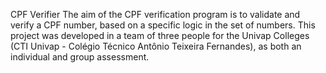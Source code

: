 CPF Verifier
The aim of the CPF verification program is to validate and verify a CPF number, based on a specific logic in the set of numbers. This project was developed in a team of three people for the Univap Colleges (CTI Univap - Colégio Técnico Antônio Teixeira Fernandes), as both an individual and group assessment.
